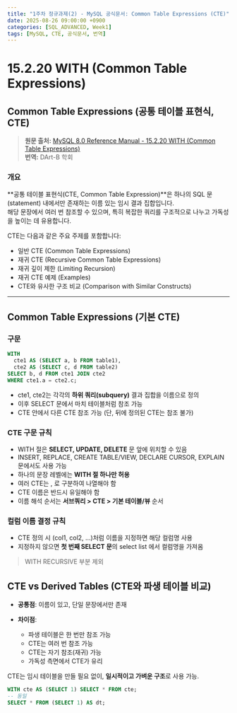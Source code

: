 ```yaml
---
title: "1주차 정규과제(2) - MySQL 공식문서: Common Table Expressions (CTE)"
date: 2025-08-26 09:00:00 +0900
categories: [SQL_ADVANCED, Week1]
tags: [MySQL, CTE, 공식문서, 번역]
---
```



# 15.2.20 WITH (Common Table Expressions)

## Common Table Expressions (공통 테이블 표현식, CTE)

> **원문 출처:** [MySQL 8.0 Reference Manual - 15.2.20 WITH (Common Table Expressions)](https://dev.mysql.com/doc/refman/8.0/en/with.html)  
> **번역:** DArt-B 학회

### 개요

**공통 테이블 표현식(CTE, Common Table Expression)**은 하나의 SQL 문(statement) 내에서만 존재하는 이름 있는 임시 결과 집합입니다.  
해당 문장에서 여러 번 참조할 수 있으며, 특히 복잡한 쿼리를 구조적으로 나누고 가독성을 높이는 데 유용합니다.

CTE는 다음과 같은 주요 주제를 포함합니다:

- 일반 CTE (Common Table Expressions)  
- 재귀 CTE (Recursive Common Table Expressions)  
- 재귀 깊이 제한 (Limiting Recursion)  
- 재귀 CTE 예제 (Examples)  
- CTE와 유사한 구조 비교 (Comparison with Similar Constructs)  

---

## Common Table Expressions (기본 CTE)

### 구문

```sql
WITH
  cte1 AS (SELECT a, b FROM table1),
  cte2 AS (SELECT c, d FROM table2)
SELECT b, d FROM cte1 JOIN cte2
WHERE cte1.a = cte2.c;
```



- cte1, cte2는 각각의 **하위 쿼리(subquery)** 결과 집합을 이름으로 정의
- 이후 SELECT 문에서 마치 테이블처럼 참조 가능
- CTE 안에서 다른 CTE 참조 가능 (단, 뒤에 정의된 CTE는 참조 불가)



### **CTE 구문 규칙**

- WITH 절은 **SELECT, UPDATE, DELETE** 문 앞에 위치할 수 있음
- INSERT, REPLACE, CREATE TABLE/VIEW, DECLARE CURSOR, EXPLAIN 문에서도 사용 가능
- 하나의 문장 레벨에는 **WITH 절 하나만 허용**
- 여러 CTE는 , 로 구분하여 나열해야 함
- CTE 이름은 반드시 유일해야 함
- 이름 해석 순서는 **서브쿼리 > CTE > 기본 테이블/뷰** 순서



### **컬럼 이름 결정 규칙**

- CTE 정의 시 (col1, col2, ...)처럼 이름을 지정하면 해당 컬럼명 사용
- 지정하지 않으면 **첫 번째 SELECT 문**의 select list 에서 컬럼명을 가져옴



> WITH RECURSIVE 부분 제외 



## **CTE vs Derived Tables (CTE와 파생 테이블 비교)**

- **공통점**: 이름이 있고, 단일 문장에서만 존재

- **차이점**:

  - 파생 테이블은 한 번만 참조 가능
  - CTE는 여러 번 참조 가능
  - CTE는 자기 참조(재귀) 가능
  - 가독성 측면에서 CTE가 유리

  

CTE는 임시 테이블을 만들 필요 없이, **일시적이고 가벼운 구조**로 사용 가능.

~~~sql
WITH cte AS (SELECT 1) SELECT * FROM cte;
-- 동일
SELECT * FROM (SELECT 1) AS dt;
~~~



